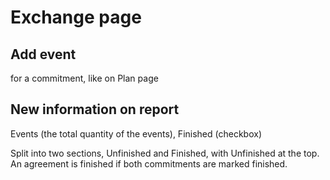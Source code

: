 # Exchange page

## Add event

for a commitment, like on Plan page

## New information on report

Events (the total quantity of the events), Finished (checkbox)

Split into two sections, Unfinished and Finished, with Unfinished at the top.  An agreement is finished if both commitments are marked finished.

